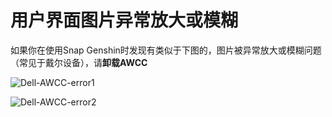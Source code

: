 # 用户界面图片异常放大或模糊

如果你在使用Snap Genshin时发现有类似于下图的，图片被异常放大或模糊问题（常见于戴尔设备），请**卸载AWCC**

![Dell-AWCC-error1](/img/Dell-AWCC-error1.jpg)

![Dell-AWCC-error2](/img/Dell-AWCC-error2.jpg)